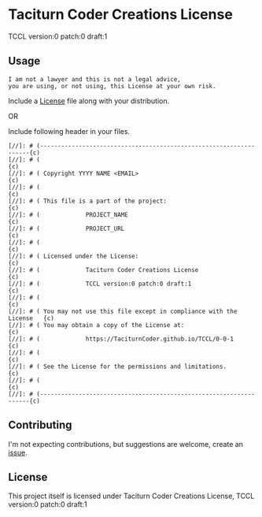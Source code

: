 [//]: # (-------------------------------------------------------------------{c)
[//]: # (                                                                   {c)
[//]: # ( Copyright 2022 Dwij Bavisi <dwijbavisi@gmail.com>                 {c)
[//]: # (                                                                   {c)
[//]: # ( This file is a part of the project:                               {c)
[//]: # (             Taciturn Coder Creations License                      {c)
[//]: # (             https://github.com/TaciturnCoder/TCCL                 {c)
[//]: # (                                                                   {c)
[//]: # ( Licensed under the License:                                       {c)
[//]: # (             Taciturn Coder Creations License                      {c)
[//]: # (             TCCL version:0 patch:0 draft:1                        {c)
[//]: # (                                                                   {c)
[//]: # ( You may not use this file except in compliance with the License   {c)
[//]: # ( You may obtain a copy of the License at:                          {c)
[//]: # (             https://TaciturnCoder.github.io/TCCL/0-0-1            {c)
[//]: # (                                                                   {c)
[//]: # ( See the License for the permissions and limitations.              {c)
[//]: # (                                                                   {c)
[//]: # (-------------------------------------------------------------------{c)

# Taciturn Coder Creations License
TCCL version:0 patch:0 draft:1

## Usage
```
I am not a lawyer and this is not a legal advice,
you are using, or not using, this License at your own risk.
```

Include a [License](Source/Main.md) file along with your distribution.

OR

Include following header in your files.

```
[//]: # (-------------------------------------------------------------------{c)
[//]: # (                                                                   {c)
[//]: # ( Copyright YYYY NAME <EMAIL>                                       {c)
[//]: # (                                                                   {c)
[//]: # ( This file is a part of the project:                               {c)
[//]: # (             PROJECT_NAME                                          {c)
[//]: # (             PROJECT_URL                                           {c)
[//]: # (                                                                   {c)
[//]: # ( Licensed under the License:                                       {c)
[//]: # (             Taciturn Coder Creations License                      {c)
[//]: # (             TCCL version:0 patch:0 draft:1                        {c)
[//]: # (                                                                   {c)
[//]: # ( You may not use this file except in compliance with the License   {c)
[//]: # ( You may obtain a copy of the License at:                          {c)
[//]: # (             https://TaciturnCoder.github.io/TCCL/0-0-1            {c)
[//]: # (                                                                   {c)
[//]: # ( See the License for the permissions and limitations.              {c)
[//]: # (                                                                   {c)
[//]: # (-------------------------------------------------------------------{c)
```

## Contributing
I'm not expecting contributions, but suggestions are welcome,
create an [issue](https://github.com/TaciturnCoder/TCCL/issues/new).

## License
This project itself is licensed under Taciturn Coder Creations License, TCCL version:0 patch:0 draft:1

